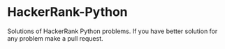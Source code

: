 # HackerRank-Python
Solutions of HackerRank Python problems. If you have better solution for any problem make a pull request.
